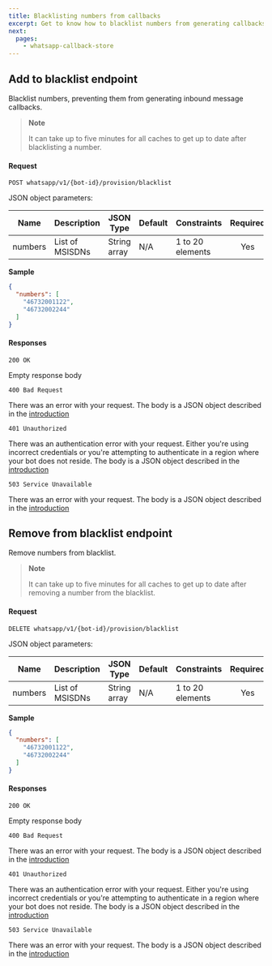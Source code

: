```yaml
---
title: Blacklisting numbers from callbacks
excerpt: Get to know how to blacklist numbers from generating callbacks.
next:
  pages:
    - whatsapp-callback-store
---
```

## Add to blacklist endpoint

Blacklist numbers, preventing them from generating inbound message callbacks.


> **Note**
>
> It can take up to five minutes for all caches to get up to date after blacklisting a number.


#### Request

`POST whatsapp/v1/{bot-id}/provision/blacklist`

JSON object parameters:

| Name    | Description                      | JSON Type    | Default    | Constraints           | Required |
| ------- | -------------------------------- | ------------ | ---------- | --------------------- | :------: |
| numbers | List of MSISDNs                  | String array | N/A        | 1 to 20 elements      | Yes      |

**Sample**
```json
{
  "numbers": [
    "46732001122",
    "46732002244"
  ]
}
```

#### Responses

`200 OK`

Empty response body

`400 Bad Request`

There was an error with your request. The body is a JSON object described in the [introduction](doc:whatsapp-introduction#section-http-errors)

`401 Unauthorized`

There was an authentication error with your request. Either you're using incorrect credentials or you're attempting to authenticate
in a region where your bot does not reside. The body is a JSON object described in the [introduction](doc:whatsapp-introduction#section-http-errors)

`503 Service Unavailable`

There was an error with your request. The body is a JSON object described in the [introduction](doc:whatsapp-introduction#section-http-errors)

## Remove from blacklist endpoint

Remove numbers from blacklist.

> **Note**
>
> It can take up to five minutes for all caches to get up to date after removing a number from the blacklist.


#### Request

`DELETE whatsapp/v1/{bot-id}/provision/blacklist`

JSON object parameters:

| Name    | Description                      | JSON Type    | Default    | Constraints           | Required |
| ------- | -------------------------------- | ------------ | ---------- | --------------------- | :------: |
| numbers | List of MSISDNs                  | String array | N/A        | 1 to 20 elements      | Yes      |

**Sample**
```json
{
  "numbers": [
    "46732001122",
    "46732002244"
  ]
}
```

#### Responses

`200 OK`

Empty response body

`400 Bad Request`

There was an error with your request. The body is a JSON object described in the [introduction](doc:whatsapp-introduction#section-http-errors)

`401 Unauthorized`

There was an authentication error with your request. Either you're using incorrect credentials or you're attempting to authenticate
in a region where your bot does not reside. The body is a JSON object described in the [introduction](doc:whatsapp-introduction#section-http-errors)

`503 Service Unavailable`

There was an error with your request. The body is a JSON object described in the [introduction](doc:whatsapp-introduction#section-http-errors)
